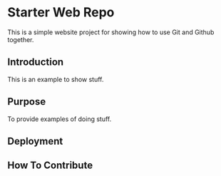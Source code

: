 # Starter Web Repo

This is a simple website project for showing how to use Git and Github
together.

## Introduction

This is an example to show stuff.

## Purpose

To provide examples of doing stuff.

## Deployment

## How To Contribute
